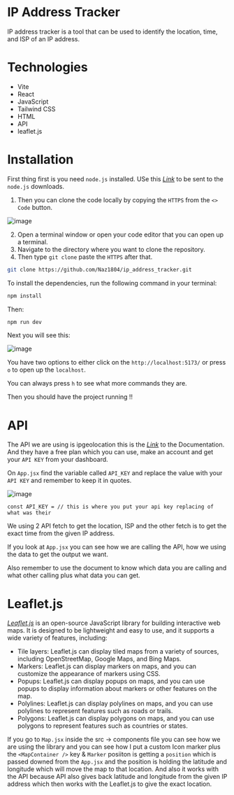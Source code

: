 # IP Address Tracker
IP address tracker is a tool that can be used to identify the location, time, and ISP of an IP address.

# Technologies
* Vite
* React
* JavaScript
* Tailwind CSS
* HTML
* API
* leaflet.js

# Installation
First thing first is you need `node.js` installed. USe this _[Link](https://nodejs.org/)_ to be sent to the `node.js` downloads.

1. Then you can clone the code locally by copying the `HTTPS` from the `<> Code` button.

![image](https://github.com/Naz1804/ip_address_tracker/assets/121124109/1137bc4a-e9e6-4ec1-bc1c-30926e5bd13f)

2. Open a terminal window or open your code editor that you can open up a terminal.
3. Navigate to the directory where you want to clone the repository.
4. Then type `git clone` paste the `HTTPS` after that.
   
```sh
git clone https://github.com/Naz1804/ip_address_tracker.git
```

To install the dependencies, run the following command in your terminal:

```sh
npm install
```

Then:

```sh
npm run dev
```

Next you will see this:

![image](https://github.com/Naz1804/todolist/assets/121124109/10254502-15b6-43a2-b1dc-ede50c3cd804)

You have two options to either click on the `http://localhost:5173/` or press `o` to open up the `localhost`.

You can always press `h` to see what more commands they are.

Then you should have the project running !!

# API

The API we are using is ipgeolocation this is the _[Link](https://ipgeolocation.io/documentation/ip-geolocation-api.html)_ to the Documentation. And they have a free plan which you can use, make an account and get your `API KEY` from your dashboard.

On `App.jsx` find the variable called `API_KEY` and replace the value with your `API KEY` and remember to keep it in quotes.

![image](https://github.com/Naz1804/ip_address_tracker/assets/121124109/e18745db-b38e-4124-ab50-bdaabbc985e2)

```
const API_KEY = // this is where you put your api key replacing of what was their
```

We using 2 API fetch to get the location, ISP and the other fetch is to get the exact time from the given IP address. 

If you look at `App.jsx` you can see how we are calling the API, how we using the data to get the output we want. 

Also remember to use the document to know which data you are calling and what other calling plus what data you can get. 

# Leaflet.js

_[Leaflet.js](https://react-leaflet.js.org/docs/start-installation/)_ is an open-source JavaScript library for building interactive web maps. It is designed to be lightweight and easy to use, and it supports a wide variety of features, including:

* Tile layers: Leaflet.js can display tiled maps from a variety of sources, including OpenStreetMap, Google Maps, and Bing Maps.
* Markers: Leaflet.js can display markers on maps, and you can customize the appearance of markers using CSS.
* Popups: Leaflet.js can display popups on maps, and you can use popups to display information about markers or other features on the map.
* Polylines: Leaflet.js can display polylines on maps, and you can use polylines to represent features such as roads or trails.
* Polygons: Leaflet.js can display polygons on maps, and you can use polygons to represent features such as countries or states.

If you go to `Map.jsx` inside the src -> components file you can see how we are using the library and you can see how I put a custom Icon marker plus the `<MapContainer />` key & `Marker` posiiton is getting a `position` which is passed downed from the `App.jsx` and the position is holding the latitude and longitude which will move the map to that location. And also it works with the API because API also gives back latitude and longitude from the given IP address which then works with the Leaflet.js to give the exact location. 
